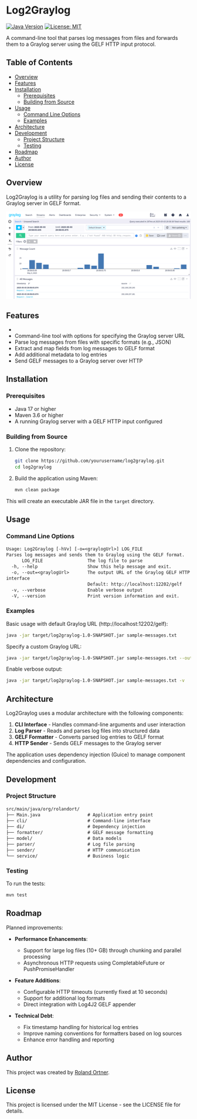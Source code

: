 # Log2Graylog

[![Java Version](https://img.shields.io/badge/Java-17-blue.svg)](https://www.oracle.com/java/technologies/javase/jdk17-archive-downloads.html)
[![License: MIT](https://img.shields.io/badge/License-MIT-yellow.svg)](https://opensource.org/licenses/MIT)

A command-line tool that parses log messages from files and forwards them to a Graylog server using the GELF HTTP input protocol.

## Table of Contents

- [Overview](#overview)
- [Features](#features)
- [Installation](#installation)
  - [Prerequisites](#prerequisites)
  - [Building from Source](#building-from-source)
- [Usage](#usage)
  - [Command Line Options](#command-line-options)
  - [Examples](#examples)
- [Architecture](#architecture)
- [Development](#development)
  - [Project Structure](#project-structure)
  - [Testing](#testing)
- [Roadmap](#roadmap)
- [Author](#author)
- [License](#license)

## Overview

Log2Graylog is a utility for parsing log files and sending their contents to a Graylog server in GELF format. 

![Graylog Screenshot showing log messages processed by Log2Graylog](docs/images/graylog-screenshot.png)

## Features
- 
- Command-line tool with options for specifying the Graylog server URL
- Parse log messages from files with specific formats (e.g., JSON)
- Extract and map fields from log messages to GELF format
- Add additional metadata to log entries
- Send GELF messages to a Graylog server over HTTP

## Installation

### Prerequisites

- Java 17 or higher
- Maven 3.6 or higher
- A running Graylog server with a GELF HTTP input configured

### Building from Source

1. Clone the repository:
   ```bash
   git clone https://github.com/yourusername/log2graylog.git
   cd log2graylog
   ```

2. Build the application using Maven:
   ```bash
   mvn clean package
   ```

This will create an executable JAR file in the `target` directory.

## Usage

### Command Line Options

```
Usage: Log2Graylog [-hVv] [-o=<graylogUrl>] LOG_FILE
Parses log messages and sends them to Graylog using the GELF format.
      LOG_FILE                 The log file to parse
  -h, --help                   Show this help message and exit.
  -o, --out=<graylogUrl>       The output URL of the Graylog GELF HTTP interface
                               Default: http://localhost:12202/gelf
  -v, --verbose                Enable verbose output
  -V, --version                Print version information and exit.
```

### Examples

Basic usage with default Graylog URL (http://localhost:12202/gelf):
```bash
java -jar target/log2graylog-1.0-SNAPSHOT.jar sample-messages.txt
```

Specify a custom Graylog URL:
```bash
java -jar target/log2graylog-1.0-SNAPSHOT.jar sample-messages.txt --out http://graylog-server:12202/gelf
```

Enable verbose output:
```bash
java -jar target/log2graylog-1.0-SNAPSHOT.jar sample-messages.txt -v
```

## Architecture

Log2Graylog uses a modular architecture with the following components:

1. **CLI Interface** - Handles command-line arguments and user interaction
2. **Log Parser** - Reads and parses log files into structured data
3. **GELF Formatter** - Converts parsed log entries to GELF format
4. **HTTP Sender** - Sends GELF messages to the Graylog server

The application uses dependency injection (Guice) to manage component dependencies and configuration.

## Development

### Project Structure

```
src/main/java/org/rolandort/
├── Main.java                  # Application entry point
├── cli/                       # Command-line interface
├── di/                        # Dependency injection
├── formatter/                 # GELF message formatting
├── model/                     # Data models
├── parser/                    # Log file parsing
├── sender/                    # HTTP communication
└── service/                   # Business logic
```

### Testing

To run the tests:
```bash
mvn test
```

## Roadmap

Planned improvements:

- **Performance Enhancements**:
  - Support for large log files (10+ GB) through chunking and parallel processing
  - Asynchronous HTTP requests using CompletableFuture or PushPromiseHandler

- **Feature Additions**:
  - Configurable HTTP timeouts (currently fixed at 10 seconds)
  - Support for additional log formats
  - Direct integration with Log4J2 GELF appender

- **Technical Debt**:
  - Fix timestamp handling for historical log entries
  - Improve naming conventions for formatters based on log sources
  - Enhance error handling and reporting

## Author

This project was created by [Roland Ortner](https://www.linkedin.com/in/rolandortner/).

## License

This project is licensed under the MIT License - see the LICENSE file for details.
